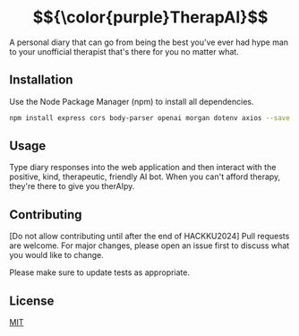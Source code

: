 # $${\color{purple}TherapAI}$$

A personal diary that can go from being the best you've ever had hype man to your unofficial therapist that's there for you no matter what.

## Installation

Use the Node Package Manager (npm) to install all dependencies.

```bash
npm install express cors body-parser openai morgan dotenv axios --save
```

## Usage

Type diary responses into the web application and then interact with the positive, kind, therapeutic, friendly AI bot. When you can't afford therapy, they're there to give you therAIpy.

## Contributing

[Do not allow contributing until after the end of HACKKU2024]
Pull requests are welcome. For major changes, please open an issue first
to discuss what you would like to change.

Please make sure to update tests as appropriate.

## License

[MIT](https://choosealicense.com/licenses/mit/)
